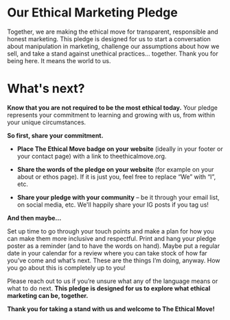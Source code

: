 # Our Ethical Marketing Pledge
Together, we are making the ethical move for transparent, responsible and honest marketing. This pledge is designed for us to start a conversation about manipulation in marketing, challenge our assumptions about how we sell, and take a stand against unethical practices… together. Thank you for being here. It means the world to us.

# What's next?
**Know that you are not required to be the most ethical today.** Your pledge represents your commitment to learning and growing with us, from within your unique circumstances.

**So first, share your commitment.**

- **Place The Ethical Move badge on your website** (ideally in your footer or your contact page) with a link to theethicalmove.org.

- **Share the words of the pledge on your website** (for example on your about or ethos page). If it is just you, feel free to replace “We” with “I”, etc.

- **Share your pledge with your community** – be it through your email list, on social media, etc. We'll happily share your IG posts if you tag us!

 **And then maybe...**
 
Set up time to go through your touch points and make a plan for how you can make them more inclusive and respectful. Print and hang your pledge poster as a reminder (and to have the words on hand). Maybe put a regular date in your calendar for a review where you can take stock of how far you’ve come and what’s next. These are the things I’m doing, anyway. How you go about this is completely up to you!

Please reach out to us if you’re unsure what any of the language means or what to do next. **This pledge is designed for us to explore what ethical marketing can be, together.**

**Thank you for taking a stand with us and welcome to The Ethical Move!**
